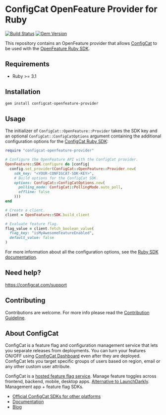 # ConfigCat OpenFeature Provider for Ruby

[![Build Status](https://github.com/configcat/openfeature-ruby/actions/workflows/ci.yml/badge.svg?branch=main)](https://github.com/configcat/openfeature-ruby/actions/workflows/ci.yml)
[![Gem Version](https://badge.fury.io/rb/configcat-openfeature-provider.svg?icon=si%3Arubygems)](https://badge.fury.io/rb/configcat-openfeature-provider)

This repository contains an OpenFeature provider that allows [ConfigCat](https://configcat.com) to be used with the [OpenFeature Ruby SDK](https://github.com/open-feature/ruby-sdk).

## Requirements
- Ruby >= 3.1

## Installation

```sh
gem install configcat-openfeature-provider
```

## Usage

The initializer of `ConfigCat::OpenFeature::Provider` takes the SDK key and an optional `ConfigCat::ConfigCatOptions` argument containing the additional configuration options for the [ConfigCat Ruby SDK](https://github.com/configcat/ruby-sdk):

```ruby
require "configcat-openfeature-provider"

# Configure the OpenFeature API with the ConfigCat provider.
OpenFeature::SDK.configure do |config|
  config.set_provider(ConfigCat::OpenFeature::Provider.new(
    sdk_key: "<YOUR-CONFIGCAT-SDK-KEY>",
    # Build options for the ConfigCat SDK.
    options: ConfigCat::ConfigCatOptions.new(
      polling_mode: ConfigCat::PollingMode.auto_poll,
      offline: false
    )))
end

# Create a client.
client = OpenFeature::SDK.build_client

# Evaluate feature flag.
flag_value = client.fetch_boolean_value(
  flag_key: "isMyAwesomeFeatureEnabled",
  default_value: false
)
```

For more information about all the configuration options, see the [Ruby SDK documentation](https://configcat.com/docs/sdk-reference/ruby/#creating-the-configcat-client).

## Need help?
https://configcat.com/support

## Contributing
Contributions are welcome. For more info please read the [Contribution Guideline](CONTRIBUTING.md).

## About ConfigCat
ConfigCat is a feature flag and configuration management service that lets you separate releases from deployments. You can turn your features ON/OFF using <a href="https://app.configcat.com" target="_blank">ConfigCat Dashboard</a> even after they are deployed. ConfigCat lets you target specific groups of users based on region, email or any other custom user attribute.

ConfigCat is a <a href="https://configcat.com" target="_blank">hosted feature flag service</a>. Manage feature toggles across frontend, backend, mobile, desktop apps. <a href="https://configcat.com" target="_blank">Alternative to LaunchDarkly</a>. Management app + feature flag SDKs.

- [Official ConfigCat SDKs for other platforms](https://github.com/configcat)
- [Documentation](https://configcat.com/docs)
- [Blog](https://configcat.com/blog)
